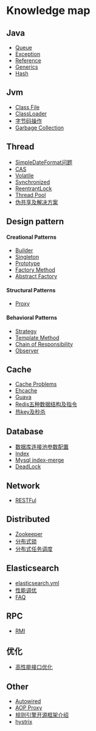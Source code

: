 # Knowledge map
## Java
- [Queue](markdown/java/queue.md)
- [Exception](markdown/java/exception.md)
- [Reference](markdown/java/reference.md)
- [Generics](markdown/java/generics.md)
- [Hash](markdown/java/hash.md)

## Jvm
- [Class File](markdown/jvm/class.md)
- [ClassLoader](markdown/jvm/classLoader.md)
- [字节码操作](markdown/jvm/bytecode.md)
- [Garbage Collection](markdown/jvm/gc.md)

## Thread
- [SimpleDateFormat问题](markdown/thread/simpleDateFormat.md)
- [CAS](markdown/java/cas.md)
- [Volatile](markdown/thread/volatile.md)
- [Synchronized](markdown/thread/synchronized.md)
- [ReentrantLock](markdown/thread/ReentrantLock.md)
- [Thread Pool](markdown/thread/threadPool.md)
- [伪共享及解决方案](markdown/thread/pseudoShare.md)
## Design pattern 
#### Creational Patterns
- [Builder](markdown/designpattern/builder.md)
- [Singleton](markdown/designpattern/singleton.md)
- [Prototype](markdown/designpattern/prototype.md)
- [Factory Method](markdown/designpattern/factoryMethod.md)
- [Abstract Factory](markdown/designpattern/abstractFactory.md)
#### Structural Patterns
- [Proxy](markdown/designpattern/proxy.md)
#### Behavioral Patterns
- [Strategy](markdown/designpattern/strategy.md)
- [Template Method](markdown/designpattern/template.md)
- [Chain of Responsibility](markdown/designpattern/chainOfResponsibility.md)
- [Observer](markdown/designpattern/observer.md)
## Cache
- [Cache Problems](markdown/cache/cache.md)
- [Ehcache](markdown/cache/ehcache.md)
- [Guava](markdown/cache/guava.md) 
- [Redis五种数据结构及指令](markdown/cache/redisDataStructrue.md)
- [热key及秒杀](markdown/cache/cacheModel.md) 

## Database
- [数据库连接池参数配置](markdown/database/dataSourceConnectedPool.md)
- [Index](markdown/database/index.md)
- [Mysql index-merge](markdown/database/index-merge.md)
- [DeadLock](https://github.com/NeuTemper/pool/blob/master/Database/deadlock.md)

## Network
- [RESTFul](https://github.com/NeuTemper/pool/blob/master/design/restful.md)

## Distributed
- [Zookeeper](markdown/distributed/zookeeper.md)
- [分布式锁](markdown/cache/distributedLock.md) 
- [分布式任务调度](markdown/distributed/schedule.md)

## Elasticsearch
- [elasticsearch.yml](markdown/elasticsearch/config.md)
- [性能调优](markdown/elasticsearch/elasticsearch.md)
- [FAQ](markdown/elasticsearch/faq.md)

## RPC
- [RMI](markdown/rpc/rmi.md)
<!--
### 9.2 Dubbo
### 9.3 Thrift

## 十 消息队列
### 10.1 RabbitMQ
### 10.2 Kafka
-->
## 优化
- [高性能接口优化](https://github.com/NeuTemper/pool/blob/mumu/Optimization/interface.md)

## Other
- [Autowired](markdown/spring/autowired.md)
- [AOP Proxy](markdown/spring/aopProxy.md)
- [规则引擎开源框架介绍](markdown/rule/rule.md)
- [hystrix](markdown/distributed/hystrix.md)

<!-- 缓存
### 4.4 [Memcached](markdown/cache/cache.md)
### 4.5 [Tair](markdown/cache/cache.md)
### 4.6 [EVCache](markdown/cache/cache.md) 
-->

<!-- eslatic search
### 1 http client 
### 2 节点配置 m/d/其他 
### 3 api增删改
### 4 不同版本api差距
-->

<!--  
4.Java多线程的五大状态，及状态图流程转换
5.B+树和红黑树的时间复杂度
6.频繁回收老年代怎么分析解决
7.mysql的limit分页如何保证可靠性
8.java IO/NIO/BIO/AIO 操作系统NIO实现原理
-->

